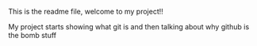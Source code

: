This is the readme file, welcome to my project!!

My project starts showing what git is and then talking about why github is the bomb stuff 
